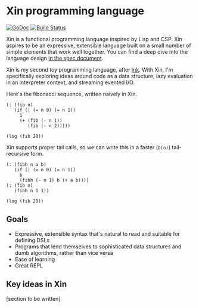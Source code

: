# Xin programming language

[![GoDoc](https://godoc.org/github.com/thesephist/xin?status.svg)](https://godoc.org/github.com/thesephist/xin)
[![Build Status](https://travis-ci.com/thesephist/xin.svg?branch=master)](https://travis-ci.com/thesephist/xin)

Xin is a functional programming language inspired by Lisp and CSP. Xin aspires to be an expressive, extensible language built on a small number of simple elements that work well together. You can find a deep dive into the language design [in the spec document](SPEC.md).

Xin is my second toy programming language, after [Ink](https://github.com/thesephist/ink). With Xin, I'm specifically exploring ideas around code as a data structure, lazy evaluation in an interpreter context, and streaming evented I/O.

Here's the fibonacci sequence, written naively in Xin.

```
(: (fib n)
   (if (| (= n 0) (= n 1))
     1
     (+ (fib (- n 1))
        (fib (- n 2)))))

(log (fib 20))
```

Xin supports proper tail calls, so we can write this in a faster (`O(n)`) tail-recursive form.

```
(: (fibh n a b)
   (if (| (= n 0) (= n 1))
     b
     (fibh (- n 1) b (+ a b))))
(: (fib n)
   (fibh n 1 1))

(log (fib 20))
```

## Goals

- Expressive, extensible syntax that's natural to read and suitable for defining DSLs
- Programs that lend themselves to sophisticated data structures and dumb algorithms, rather than vice versa
- Ease of learning
- Great REPL

## Key ideas in Xin

[section to be written]
